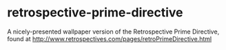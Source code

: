 retrospective-prime-directive
=============================

A nicely-presented wallpaper version of the Retrospective Prime Directive, found at http://www.retrospectives.com/pages/retroPrimeDirective.html
